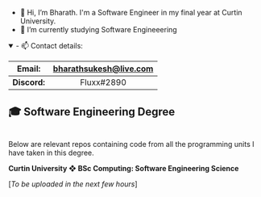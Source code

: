 - 👋 Hi, I’m Bharath. I'm a Software Engineer in my final year at Curtin University.
- 🌱 I’m currently studying Software Engineeering



<details open>
  
<summary>- 📫 Contact details:</summary>  
  
**Email:**|bharathsukesh@live.com
:-----:|:-----:
**Discord:**|Fluxx#2890
  
</details>

<h2> 🎓 Software Engineering Degree </h2>
<br>
Below are relevant repos containing code from all the programming units I have taken in this degree.

**Curtin University ❖ BSc Computing: Software Engineering Science**

[*To be uploaded in the next few hours*]


